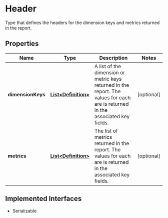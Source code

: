 

# Header

Type that defines the headers for the dimension keys and metrics returned in the report.
## Properties

Name | Type | Description | Notes
------------ | ------------- | ------------- | -------------
**dimensionKeys** | [**List&lt;Definition&gt;**](Definition.md) | A list of the dimension or metric keys returned in the report. The values for each are is returned in the associated key fields. |  [optional]
**metrics** | [**List&lt;Definition&gt;**](Definition.md) | The list of metrics returned in the report. The values for each are is returned in the associated key fields. |  [optional]


## Implemented Interfaces

* Serializable


